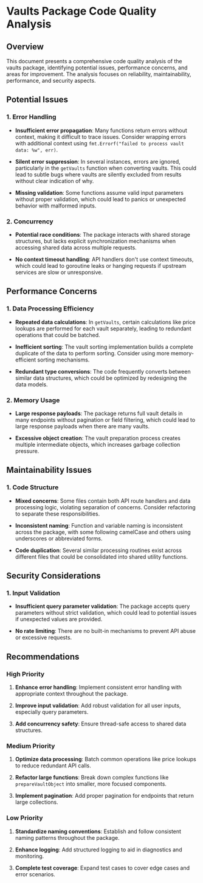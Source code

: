 # Vaults Package Code Quality Analysis

## Overview

This document presents a comprehensive code quality analysis of the vaults package, identifying potential issues, performance concerns, and areas for improvement. The analysis focuses on reliability, maintainability, performance, and security aspects.

## Potential Issues

### 1. Error Handling

- **Insufficient error propagation**: Many functions return errors without context, making it difficult to trace issues. Consider wrapping errors with additional context using `fmt.Errorf("failed to process vault data: %w", err)`.

- **Silent error suppression**: In several instances, errors are ignored, particularly in the `getVaults` function when converting vaults. This could lead to subtle bugs where vaults are silently excluded from results without clear indication of why.

- **Missing validation**: Some functions assume valid input parameters without proper validation, which could lead to panics or unexpected behavior with malformed inputs.

### 2. Concurrency

- **Potential race conditions**: The package interacts with shared storage structures, but lacks explicit synchronization mechanisms when accessing shared data across multiple requests.

- **No context timeout handling**: API handlers don't use context timeouts, which could lead to goroutine leaks or hanging requests if upstream services are slow or unresponsive.

## Performance Concerns

### 1. Data Processing Efficiency

- **Repeated data calculations**: In `getVaults`, certain calculations like price lookups are performed for each vault separately, leading to redundant operations that could be batched.

- **Inefficient sorting**: The vault sorting implementation builds a complete duplicate of the data to perform sorting. Consider using more memory-efficient sorting mechanisms.

- **Redundant type conversions**: The code frequently converts between similar data structures, which could be optimized by redesigning the data models.

### 2. Memory Usage

- **Large response payloads**: The package returns full vault details in many endpoints without pagination or field filtering, which could lead to large response payloads when there are many vaults.

- **Excessive object creation**: The vault preparation process creates multiple intermediate objects, which increases garbage collection pressure.

## Maintainability Issues

### 1. Code Structure

- **Mixed concerns**: Some files contain both API route handlers and data processing logic, violating separation of concerns. Consider refactoring to separate these responsibilities.

- **Inconsistent naming**: Function and variable naming is inconsistent across the package, with some following camelCase and others using underscores or abbreviated forms.

- **Code duplication**: Several similar processing routines exist across different files that could be consolidated into shared utility functions.

## Security Considerations

### 1. Input Validation

- **Insufficient query parameter validation**: The package accepts query parameters without strict validation, which could lead to potential issues if unexpected values are provided.

- **No rate limiting**: There are no built-in mechanisms to prevent API abuse or excessive requests.

## Recommendations

### High Priority

1. **Enhance error handling**: Implement consistent error handling with appropriate context throughout the package.

2. **Improve input validation**: Add robust validation for all user inputs, especially query parameters.

3. **Add concurrency safety**: Ensure thread-safe access to shared data structures.

### Medium Priority

1. **Optimize data processing**: Batch common operations like price lookups to reduce redundant API calls.

2. **Refactor large functions**: Break down complex functions like `prepareVaultObject` into smaller, more focused components.

3. **Implement pagination**: Add proper pagination for endpoints that return large collections.

### Low Priority

1. **Standardize naming conventions**: Establish and follow consistent naming patterns throughout the package.

2. **Enhance logging**: Add structured logging to aid in diagnostics and monitoring.

3. **Complete test coverage**: Expand test cases to cover edge cases and error scenarios.
